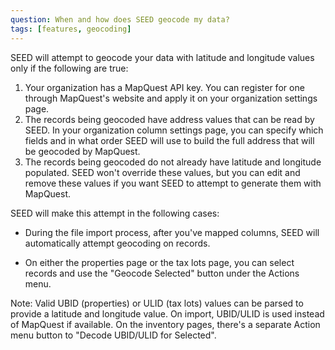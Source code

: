 ```yaml
---
question: When and how does SEED geocode my data?
tags: [features, geocoding]
---
```


SEED will attempt to geocode your data with latitude and longitude values only if the following are true:

1. Your organization has a MapQuest API key. You can register for one through MapQuest's website and apply it on your organization settings page.
2. The records being geocoded have address values that can be read by SEED. In your organization column settings page, you can specify which fields and in what order SEED will use to build the full address that will be geocoded by MapQuest.
3. The records being geocoded do not already have latitude and longitude populated. SEED won't override these values, but you can edit and remove these values if you want SEED to attempt to generate them with MapQuest.

SEED will make this attempt in the following cases:

- During the file import process, after you've mapped columns, SEED will automatically attempt geocoding on records.

- On either the properties page or the tax lots page, you can select records and use the "Geocode Selected" button under the Actions menu.

Note: Valid UBID (properties) or ULID (tax lots) values can be parsed to provide a latitude and longitude value. On import, UBID/ULID is used instead of MapQuest if available. On the inventory pages, there's a separate Action menu button to "Decode UBID/ULID for Selected".

